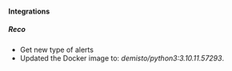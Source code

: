 
#### Integrations

##### Reco

- Get new type of alerts
- Updated the Docker image to: *demisto/python3:3.10.11.57293*.
